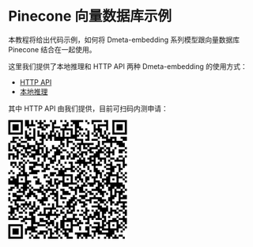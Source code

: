 # Pinecone 向量数据库示例

本教程将给出代码示例，如何将 Dmeta-embedding 系列模型跟向量数据库 Pinecone 结合在一起使用。

这里我们提供了本地推理和 HTTP API 两种 Dmeta-embedding 的使用方式：

- [HTTP API](pinecone_infer_by_api.ipynb)
- [本地推理](pinecone_infer_by_local.ipynb)

其中 HTTP API 由我们提供，目前可扫码内测申请：

![](../docs/api_qrcode.jpeg)

